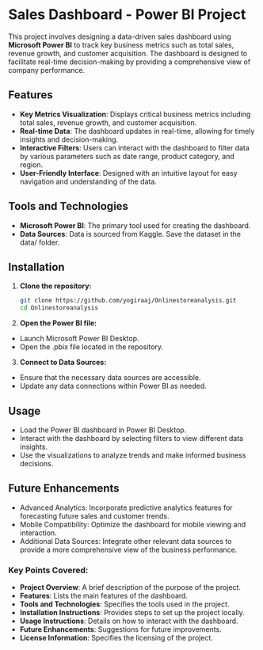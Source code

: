 # Sales Dashboard - Power BI Project

This project involves designing a data-driven sales dashboard using **Microsoft Power BI** to track key business metrics such as total sales, revenue growth, and customer acquisition. The dashboard is designed to facilitate real-time decision-making by providing a comprehensive view of company performance.

## Features

- **Key Metrics Visualization**: Displays critical business metrics including total sales, revenue growth, and customer acquisition.
- **Real-time Data**: The dashboard updates in real-time, allowing for timely insights and decision-making.
- **Interactive Filters**: Users can interact with the dashboard to filter data by various parameters such as date range, product category, and region.
- **User-Friendly Interface**: Designed with an intuitive layout for easy navigation and understanding of the data.

## Tools and Technologies

- **Microsoft Power BI**: The primary tool used for creating the dashboard.
- **Data Sources**: Data is sourced from Kaggle. Save the dataset in the data/ folder.

## Installation

1. **Clone the repository:**
   ```bash
   git clone https://github.com/yogiraaj/Onlinestoreanalysis.git
   cd Onlinestoreanalysis

2. **Open the Power BI file:**

- Launch Microsoft Power BI Desktop.
- Open the .pbix file located in the repository.

3. **Connect to Data Sources:**

- Ensure that the necessary data sources are accessible.
- Update any data connections within Power BI as needed.

## Usage

- Load the Power BI dashboard in Power BI Desktop.
- Interact with the dashboard by selecting filters to view different data insights.
- Use the visualizations to analyze trends and make informed business decisions.
  
## Future Enhancements

- Advanced Analytics: Incorporate predictive analytics features for forecasting future sales and customer trends.
- Mobile Compatibility: Optimize the dashboard for mobile viewing and interaction.
- Additional Data Sources: Integrate other relevant data sources to provide a more comprehensive view of the business performance.


### Key Points Covered:
- **Project Overview**: A brief description of the purpose of the project.
- **Features**: Lists the main features of the dashboard.
- **Tools and Technologies**: Specifies the tools used in the project.
- **Installation Instructions**: Provides steps to set up the project locally.
- **Usage Instructions**: Details on how to interact with the dashboard.
- **Future Enhancements**: Suggestions for future improvements.
- **License Information**: Specifies the licensing of the project.
